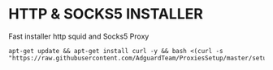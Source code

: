 # HTTP & SOCKS5 INSTALLER
Fast installer http squid and Socks5 Proxy


```
apt-get update && apt-get install curl -y && bash <(curl -s "https://raw.githubusercontent.com/AdguardTeam/ProxiesSetup/master/setup.sh")
```
